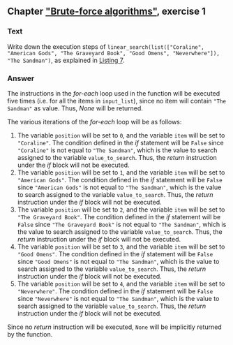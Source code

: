 ## Chapter ["Brute-force algorithms"](https://comp-think.github.io/book/06.pdf), exercise 1

### Text
Write down the execution steps of `linear_search(list(["Coraline", "American Gods", "The Graveyard Book", "Good Omens", "Neverwhere"]), "The Sandman")`, as explained in [Listing 7](https://comp-think.github.io/book/06.pdf). 

### Answer
The instructions in the *for-each* loop used in the function will be executed five times (i.e. for all the items in `input_list`), since no item will contain `"The Sandman"` as value. Thus, *None* will be returned. 

The various iterations of the *for-each* loop will be as follows:

1. The variable `position` will be set to `0`, and the variable `item` will be set to `"Coraline"`. The condition defined in the *if* statement will be `False` since `"Coraline"` is not equal to `"The Sandman"`, which is the value to search assigned to the variable `value_to_search`. Thus, the *return* instruction under the *if* block will not be executed.
2. The variable `position` will be set to `1`, and the variable `item` will be set to `"American Gods"`. The condition defined in the *if* statement will be `False` since `"American Gods"` is not equal to `"The Sandman"`, which is the value to search assigned to the variable `value_to_search`. Thus, the *return* instruction under the *if* block will not be executed.
3. The variable `position` will be set to `2`, and the variable `item` will be set to `"The Graveyard Book"`. The condition defined in the *if* statement will be `False` since `"The Graveyard Book"` is not equal to `"The Sandman"`, which is the value to search assigned to the variable `value_to_search`. Thus, the *return* instruction under the *if* block will not be executed.
4. The variable `position` will be set to `3`, and the variable `item` will be set to `"Good Omens"`. The condition defined in the *if* statement will be `False` since `"Good Omens"` is not equal to `"The Sandman"`, which is the value to search assigned to the variable `value_to_search`. Thus, the *return* instruction under the *if* block will not be executed.
5. The variable `position` will be set to `4`, and the variable `item` will be set to `"Neverwhere"`. The condition defined in the *if* statement will be `False` since `"Neverwhere"` is not equal to `"The Sandman"`, which is the value to search assigned to the variable `value_to_search`. Thus, the *return* instruction under the *if* block will not be executed.

Since no *return* instruction will be executed, `None` will be implicitly returned by the function.
